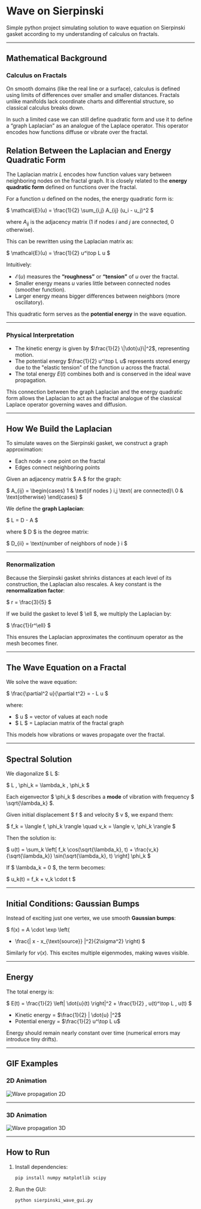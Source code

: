 # Wave on Sierpinski

Simple python project simulating solution to wave equation on Sierpinski gasket according to my understanding of calculus on fractals.

---

## Mathematical Background

### Calculus on Fractals

On smooth domains (like the real line or a surface), calculus is defined using limits of differences over smaller and smaller distances. Fractals unlike manifolds lack coordinate charts and differential structure, so classical calculus breaks down.

In such a limited case we can still define quadratic form and use it to define a “graph Laplacian” as an analogue of the Laplace operator. This operator encodes how functions diffuse or vibrate over the fractal.

## Relation Between the Laplacian and Energy Quadratic Form

The Laplacian matrix $L$ encodes how function values vary between neighboring nodes on the fractal graph. It is closely related to the **energy quadratic form** defined on functions over the fractal.

For a function $u$ defined on the nodes, the energy quadratic form is:

$
\mathcal{E}(u) = \frac{1}{2} \sum_{i,j} A_{ij} (u_i - u_j)^2
$

where $A_{ij}$ is the adjacency matrix (1 if nodes $i$ and $j$ are connected, 0 otherwise).

This can be rewritten using the Laplacian matrix as:

$
\mathcal{E}(u) = \frac{1}{2} u^\top L u
$

Intuitively:

- $\mathcal{E}(u)$ measures the **“roughness”** or **“tension”** of $u$ over the fractal.
- Smaller energy means $u$ varies little between connected nodes (smoother function).
- Larger energy means bigger differences between neighbors (more oscillatory).

This quadratic form serves as the **potential energy** in the wave equation.

---

### Physical Interpretation

- The kinetic energy is given by $\frac{1}{2} \|\dot{u}\|^2$, representing motion.
- The potential energy $\frac{1}{2} u^\top L u$ represents stored energy due to the "elastic tension" of the function $u$ across the fractal.
- The total energy $E(t)$ combines both and is conserved in the ideal wave propagation.

This connection between the graph Laplacian and the energy quadratic form allows the Laplacian to act as the fractal analogue of the classical Laplace operator governing waves and diffusion.


---

## How We Build the Laplacian

To simulate waves on the Sierpinski gasket, we construct a graph approximation:

- Each node = one point on the fractal
- Edges connect neighboring points

Given an adjacency matrix $ A $ for the graph:

$
A_{ij} =
\begin{cases}
1 & \text{if nodes } i,j \text{ are connected}\\
0 & \text{otherwise}
\end{cases}
$

We define the **graph Laplacian**:

$
L = D - A
$

where $ D $ is the degree matrix:

$
D_{ii} = \text{number of neighbors of node } i
$

---

### Renormalization

Because the Sierpinski gasket shrinks distances at each level of its construction, the Laplacian also rescales. A key constant is the **renormalization factor**:

$
r = \frac{3}{5}
$

If we build the gasket to level $ \ell $, we multiply the Laplacian by:

$
\frac{1}{r^\ell}
$

This ensures the Laplacian approximates the continuum operator as the mesh becomes finer.

---

## The Wave Equation on a Fractal

We solve the wave equation:

$
\frac{\partial^2 u}{\partial t^2} = - L u
$

where:
- $ u $ = vector of values at each node
- $ L $ = Laplacian matrix of the fractal graph

This models how vibrations or waves propagate over the fractal.

---

## Spectral Solution

We diagonalize $ L $:

$
L \, \phi_k = \lambda_k \, \phi_k
$

Each eigenvector $ \phi_k $ describes a **mode** of vibration with frequency $ \sqrt{\lambda_k} $.

Given initial displacement $ f $ and velocity $ v $, we expand them:

$
f_k = \langle f, \phi_k \rangle
\quad
v_k = \langle v, \phi_k \rangle
$

Then the solution is:

$
u(t) = \sum_k
\left[
f_k \cos(\sqrt{\lambda_k}\, t)
+
\frac{v_k}{\sqrt{\lambda_k}} \sin(\sqrt{\lambda_k}\, t)
\right]
\phi_k
$

If $ \lambda_k = 0 $, the term becomes:

$
u_k(t) = f_k + v_k \cdot t
$

---

## Initial Conditions: Gaussian Bumps

Instead of exciting just one vertex, we use smooth **Gaussian bumps**:

$
f(x) =
A \cdot \exp
\left(
- \frac{\| x - x_{\text{source}} \|^2}{2\sigma^2}
\right)
$

Similarly for $v(x)$. This excites multiple eigenmodes, making waves visible.

---

## Energy

The total energy is:



$
E(t) =
\frac{1}{2} \left\| \dot{u}(t) \right\|^2
+
\frac{1}{2} \, u(t)^\top L \, u(t)
$


- Kinetic energy = $\frac{1}{2} | \dot{u} |^2$
- Potential energy = $\frac{1}{2} u^\top L u$

Energy should remain nearly constant over time (numerical errors may introduce tiny drifts).

---

## GIF Examples

### 2D Animation

![Wave propagation 2D](2d.gif)

---

### 3D Animation

![Wave propagation 3D](3d.gif)

---

## How to Run

1. Install dependencies:
    ```bash
    pip install numpy matplotlib scipy
    ```

2. Run the GUI:
    ```bash
    python sierpinski_wave_gui.py
    ```

